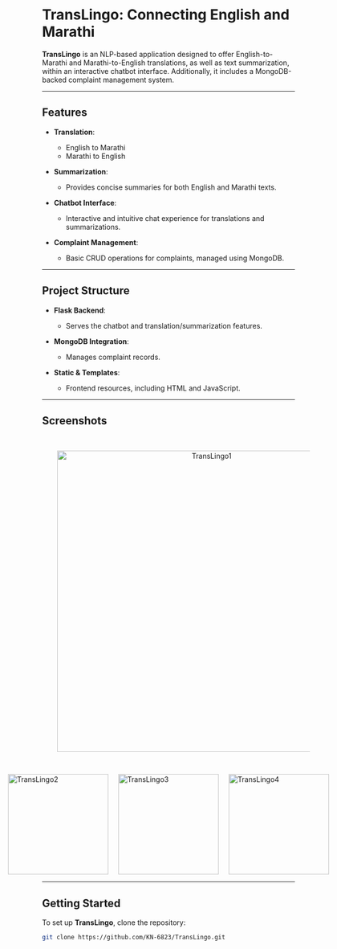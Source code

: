 # TransLingo: Connecting English and Marathi

**TransLingo** is an NLP-based application designed to offer English-to-Marathi and Marathi-to-English translations, as well as text summarization, within an interactive chatbot interface. Additionally, it includes a MongoDB-backed complaint management system.

---

## Features

- **Translation**: 
  - English to Marathi
  - Marathi to English

- **Summarization**: 
  - Provides concise summaries for both English and Marathi texts.

- **Chatbot Interface**: 
  - Interactive and intuitive chat experience for translations and summarizations.

- **Complaint Management**:
  - Basic CRUD operations for complaints, managed using MongoDB.

---

## Project Structure

- **Flask Backend**:
  - Serves the chatbot and translation/summarization features.

- **MongoDB Integration**:
  - Manages complaint records.

- **Static & Templates**:
  - Frontend resources, including HTML and JavaScript.

---

## Screenshots

<p align="center">
  <img src="https://github.com/user-attachments/assets/translingo1" alt="TransLingo1" width="600" style="margin: 30px;"/>
</p>
<div style="display: flex; justify-content: center;">
  <img src="https://github.com/user-attachments/assets/translingo2" alt="TransLingo2" width="200" hspace="10"/>
  <img src="https://github.com/user-attachments/assets/translingo3" alt="TransLingo3" width="200" hspace="10"/>
  <img src="https://github.com/user-attachments/assets/translingo4" alt="TransLingo4" width="200" hspace="10"/>
</div>

---

## Getting Started

To set up **TransLingo**, clone the repository:

```bash
git clone https://github.com/KN-6823/TransLingo.git
